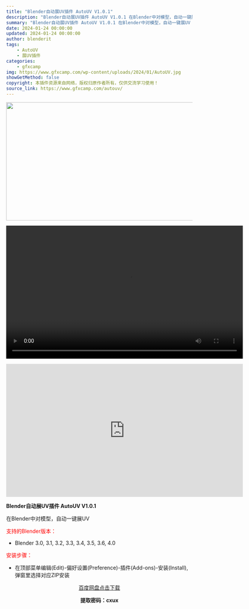 ```yaml
---
title: "Blender自动展UV插件 AutoUV V1.0.1"
description: "Blender自动展UV插件 AutoUV V1.0.1 在Blender中对模型，自动一键展UV 支持的Blender版本： Blender 3.0, 3.1, 3.2, 3.3, 3.4, 3.5..."
summary: "Blender自动展UV插件 AutoUV V1.0.1 在Blender中对模型，自动一键展UV 支持的Blender版本： Blender 3.0, 3.1, 3.2, 3.3, 3.4, 3.5..."
date: 2024-01-24 00:00:00
updated: 2024-01-24 00:00:00
author: blenderit
tags: 
    - AutoUV
    - 展UV插件
categories:
    - gfxcamp
img: https://www.gfxcamp.com/wp-content/uploads/2024/01/AutoUV.jpg
showGetMethod: false
copyright: 本插件资源来自网络，版权归原作者所有，仅供交流学习使用！
source_link: https://www.gfxcamp.com/autouv/
---
```

<div><p style="text-align: center;"><img decoding="async" class="aligncenter size-full wp-image-118116" src="https://www.gfxcamp.com/wp-content/uploads/2024/01/AutoUV.jpg" data-src="https://www.gfxcamp.com/wp-content/uploads/2024/01/AutoUV.jpg" alt="" width="640" height="320" data-srcset="https://www.gfxcamp.com/wp-content/uploads/2024/01/AutoUV.jpg 640w, https://www.gfxcamp.com/wp-content/uploads/2024/01/AutoUV-150x75.jpg 150w" data-sizes="(max-width: 640px) 100vw, 640px"><br>
</p><center><div style="width: 640px;" class="wp-video"><!--[if lt IE 9]><script>document.createElement('video');</script><![endif]-->
<video class="wp-video-shortcode" id="video-118115-1" width="640" height="360" preload="true" controls="controls"><source type="video/mp4" src="http://cloud.video.taobao.com/play/u/null/p/1/e/6/t/1/447930642582.mp4?_=1"></source><a href="http://cloud.video.taobao.com/play/u/null/p/1/e/6/t/1/447930642582.mp4">http://cloud.video.taobao.com/play/u/null/p/1/e/6/t/1/447930642582.mp4</a></video></div></center><p style="text-align: center;"><iframe loading="lazy" src="https://player.youku.com/embed/XNjM2MTQxMzE4OA==" width="640" height="360" frameborder="0" allowfullscreen="allowfullscreen" data-mce-fragment="1"></iframe></p><p><strong>Blender自动展UV插件 AutoUV V1.0.1</strong></p><p>在Blender中对模型，自动一键展UV</p><p style="text-align: left;"><span style="color: #ff0000;">支持的Blender版本：</span></p><ul>
<li style="text-align: left;">Blender 3.0, 3.1, 3.2, 3.3, 3.4, 3.5, 3.6, 4.0</li>
</ul><p style="text-align: left;"><span style="color: #ff0000;">安装步骤：</span></p><ul>
<li>在顶部菜单编辑(Edit)-偏好设置(Preference)-插件(Add-ons)-安装(Install),弹窗里选择对应ZIP安装</li>
</ul><p style="text-align: center;"><a class="maxbutton-3 maxbutton maxbutton-baidu" target="_blank" rel="noopener" href="https://pan.baidu.com/s/1ZzCZU-Dy9dkPBjdbQIaNpw?pwd=cxux"><span class="mb-text">百度网盘点击下载</span></a></p><p style="text-align: center;"><strong>提取密码：cxux</strong></p></div>